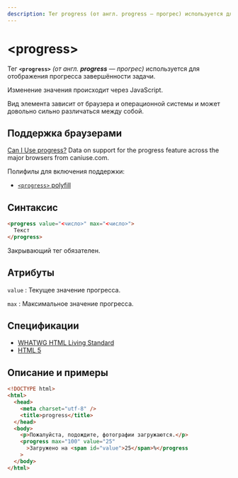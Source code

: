 ```yaml
---
description: Тег progress (от англ. progress — прогрес) используется для отображения прогресса завершённости задачи
---
```


# &lt;progress&gt;

Тег **`<progress>`** _(от англ. **progress** — прогрес)_ используется для отображения прогресса завершённости задачи.

Изменение значения происходит через JavaScript.

Вид элемента зависит от браузера и операционной системы и может довольно сильно различаться между собой.

## Поддержка браузерами

<p class="ciu_embed" data-feature="progress" data-periods="future_1,current,past_1,past_2">
<a href="http://caniuse.com/#feat=progress">Can I Use progress?</a> Data on support for the progress feature across the major browsers from caniuse.com.
</p>

Полифилы для включения поддержки:

- [`<progress>` polyfill](https://github.com/Modernizr/Modernizr/wiki/HTML5-Cross-Browser-Polyfills#output-progress-menu-command)

## Синтаксис

```html
<progress value="<число>" max="<число>">
  Текст
</progress>
```

Закрывающий тег обязателен.

## Атрибуты

`value`
: Текущее значение прогресса.

`max`
: Максимальное значение прогресса.

## Спецификации

- [WHATWG HTML Living Standard](https://html.spec.whatwg.org/multipage/forms.html#the-progress-element)
- [HTML 5](http://www.w3.org/TR/html5/forms.html#the-progress-element)

## Описание и примеры

```html
<!DOCTYPE html>
<html>
  <head>
    <meta charset="utf-8" />
    <title>progress</title>
  </head>
  <body>
    <p>Пожалуйста, подождите, фотографии загружаются.</p>
    <progress max="100" value="25"
      >Загружено на <span id="value">25</span>%</progress
    >
  </body>
</html>
```
